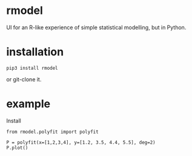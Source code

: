 # rmodel

UI for an R-like experience of simple statistical modelling, but in Python.

# installation

````{bash}
pip3 install rmodel
````
or git-clone it.

# example

Install 
````{python}
from rmodel.polyfit import polyfit

P = polyfit(x=[1,2,3,4], y=[1.2, 3.5, 4.4, 5.5], deg=2)
P.plot()
````
